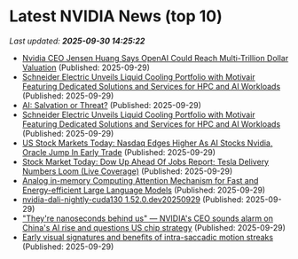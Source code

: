 # Latest NVIDIA News (top 10)
_Last updated: **2025-09-30 14:25:22**_

- [Nvidia CEO Jensen Huang Says OpenAI Could Reach Multi-Trillion Dollar Valuation](https://biztoc.com/x/fdcac6f87ed4000f) (Published: 2025-09-29)
- [Schneider Electric Unveils Liquid Cooling Portfolio with Motivair Featuring Dedicated Solutions and Services for HPC and AI Workloads](https://financialpost.com/globe-newswire/schneider-electric-unveils-liquid-cooling-portfolio-with-motivair-featuring-dedicated-solutions-and-services-for-hpc-and-ai-workloads) (Published: 2025-09-29)
- [AI: Salvation or Threat?](https://nep123.com/ai-salvation-or-threat/) (Published: 2025-09-29)
- [Schneider Electric Unveils Liquid Cooling Portfolio with Motivair Featuring Dedicated Solutions and Services for HPC and AI Workloads](https://www.globenewswire.com/news-release/2025/09/29/3157885/0/en/Schneider-Electric-Unveils-Liquid-Cooling-Portfolio-with-Motivair-Featuring-Dedicated-Solutions-and-Services-for-HPC-and-AI-Workloads.html) (Published: 2025-09-29)
- [US Stock Markets Today: Nasdaq Edges Higher As AI Stocks Nvidia, Oracle Jump In Early Trade](https://www.ndtvprofit.com/markets/us-stock-markets-today-sp-500-dow-jones-extend-gains-as-ai-stocks-oracle-nvidia-recover) (Published: 2025-09-29)
- [Stock Market Today: Dow Up Ahead Of Jobs Report; Tesla Delivery Numbers Loom (Live Coverage)](https://biztoc.com/x/b91c1f499a878149) (Published: 2025-09-29)
- [Analog in-memory Computing Attention Mechanism for Fast and Energy-efficient Large Language Models](https://www.nextbigfuture.com/2025/09/analog-in-memory-computing-attention-mechanism-for-fast-and-energy-efficient-large-language-models.html) (Published: 2025-09-29)
- [nvidia-dali-nightly-cuda130 1.52.0.dev20250929](https://pypi.org/project/nvidia-dali-nightly-cuda130/1.52.0.dev20250929/) (Published: 2025-09-29)
- ["They're nanoseconds behind us" — NVIDIA's CEO sounds alarm on China's AI rise and questions US chip strategy](https://www.windowscentral.com/hardware/nvidia/nvidia-ceo-china-nanoseconds-behind-ai) (Published: 2025-09-29)
- [Early visual signatures and benefits of intra-saccadic motion streaks](https://journals.plos.org/ploscompbiol/article?id=10.1371/journal.pcbi.1013544) (Published: 2025-09-29)

